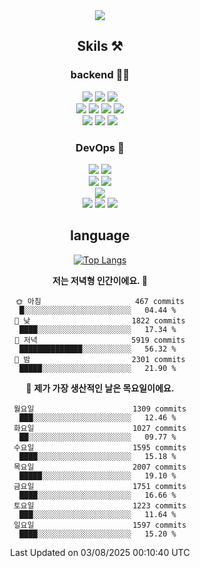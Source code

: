 <div align="center">

<a href="https://hhpluscertificateofcompletion.oopy.io/">
  <img src="https://static.spartacodingclub.kr/hanghae99/plus/completion/badge_black.svg" />
</a>

## Skils ⚒️

### backend 🧑‍💻
  
<img src="https://img.shields.io/badge/Java-FF6600?style=flat-square&logo=buymeacoffee&logoColor=white"/>
<img src="https://img.shields.io/badge/Go-0099FF?style=flat-square&logo=go&logoColor=white"/>
<img src="https://img.shields.io/badge/Kotlin-7F52FF?style=flat-square&logo=kotlin&logoColor=white"/>
  
  
<br />
  
<img src="https://img.shields.io/badge/Spring-339933?style=flat-square&logo=Spring&logoColor=white"/>
<img src="https://img.shields.io/badge/Spring Boot-339933?style=flat-square&logo=Spring Boot&logoColor=white"/>
<img src="https://img.shields.io/badge/Spring Security-339933?style=flat-square&logo=Spring Security&logoColor=white"/>
  
<img src="https://img.shields.io/badge/Spring Data JPA-339933?style=flat-square&logo=Hibernate&logoColor=white"/>

<br />
  
  <img src="https://img.shields.io/badge/mysql-0099FF?style=flat-square&logo=mysql&logoColor=white"/>
  <img src="https://img.shields.io/badge/mariadb-0099FF?style=flat-square&logo=mariadb&logoColor=white"/>
  <img src="https://img.shields.io/badge/mongoDB-47A248?style=flat-square&logo=mongodb&logoColor=white"/>
  
  
### DevOps 🚀
  
  <img src="https://img.shields.io/badge/docker-2496ED?style=flat-square&logo=docker&logoColor=white"/>
  <img src="https://img.shields.io/badge/kubernetes-326CE5?style=flat-square&logo=kubernetes&logoColor=white"/>
  
  <br />
  
  <img src="https://img.shields.io/badge/Github Actions-2088FF?style=flat-square&logo=githubactions&logoColor=white"/>
  <img src="https://img.shields.io/badge/Jenkins-D24939?style=flat-square&logo=jenkins&logoColor=white"/>
  
  
  <br />
  <img src="https://img.shields.io/badge/terraform-7B42BC?style=flat-square&logo=terraform&logoColor=white"/>
  
  <br />
  <img src="https://img.shields.io/badge/Amazon AWS-232F3E?style=flat-square&logo=Amazon AWS&logoColor=white"/>

  <img src="https://img.shields.io/badge/GCP-4285F4?style=flat-square&logo=googlecloud&logoColor=white"/>
  <img src="https://img.shields.io/badge/NCP-03C75A?style=flat-square&logo=naver&logoColor=white"/>
  
  
## language

[![Top Langs](https://github-readme-stats.vercel.app/api/top-langs/?username=zxcv9203&hide=html&exclude_repo=zxcv9203.github.io,golB&theme=grate-gatsby)](https://github.com/zxcv9203/github-readme-stats)
  
<!--START_SECTION:waka-->
**저는 저녁형 인간이에요. 🦉** 

```text
🌞 아침                     467 commits         █░░░░░░░░░░░░░░░░░░░░░░░░   04.44 % 
🌆 낮　                     1822 commits        ████░░░░░░░░░░░░░░░░░░░░░   17.34 % 
🌃 저녁                     5919 commits        ██████████████░░░░░░░░░░░   56.32 % 
🌙 밤　                     2301 commits        █████░░░░░░░░░░░░░░░░░░░░   21.90 % 
```
📅 **제가 가장 생산적인 날은 목요일이에요.** 

```text
월요일                      1309 commits        ███░░░░░░░░░░░░░░░░░░░░░░   12.46 % 
화요일                      1027 commits        ██░░░░░░░░░░░░░░░░░░░░░░░   09.77 % 
수요일                      1595 commits        ████░░░░░░░░░░░░░░░░░░░░░   15.18 % 
목요일                      2007 commits        █████░░░░░░░░░░░░░░░░░░░░   19.10 % 
금요일                      1751 commits        ████░░░░░░░░░░░░░░░░░░░░░   16.66 % 
토요일                      1223 commits        ███░░░░░░░░░░░░░░░░░░░░░░   11.64 % 
일요일                      1597 commits        ████░░░░░░░░░░░░░░░░░░░░░   15.20 % 
```



 Last Updated on 03/08/2025 00:10:40 UTC
<!--END_SECTION:waka-->
  
</div>

